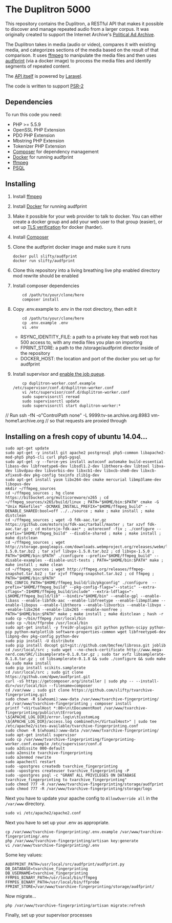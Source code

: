 # The Duplitron 5000

This repository contains the Duplitron, a RESTful API that makes it possible to discover and manage repeated audio from a larger corpus.  It was originally created to support the Internet Archive's [Political Ad Archive](https://politicaladarchive.org/).

The Duplitron takes in media (audio or video), compares it with existing media, and categorizes sections of the media based on the result of that comparison.  It uses [ffmpeg](https://ffmpeg.org/) to manipulate the media files and then uses [audfprint](https://github.com/dpwe/audfprint) (via a docker image) to process the media files and identify segments of repeated content.

The [API itself](docs/api.md) is powered by [Laravel](http://laravel.com).

The code is written to support [PSR-2](http://www.php-fig.org/psr/psr-2/index.html)

## Dependencies

To run this code you need:

* PHP >= 5.5.9
* OpenSSL PHP Extension
* PDO PHP Extension
* Mbstring PHP Extension
* Tokenizer PHP Extension
* [Composer](https://getcomposer.org/) for dependency management
* [Docker](https://www.docker.com/) for running audfprint
* [ffmpeg](https://ffmpeg.org/)
* [PSQL](http://www.postgresql.org/)

## Installing

1. Install [ffmpeg](https://ffmpeg.org/)

2. Install [Docker](https://www.docker.com/) for running audfprint

3. Make it possible for your web provider to talk to docker.  You can either create a docker group and add your web user to that group (easier), or set up [TLS verification](https://docs.docker.com/engine/articles/https/) for docker (harder).

4. Install [Composer](https://getcomposer.org/)

5. Clone the audfprint docker image and make sure it runs

	```shell
	docker pull slifty/audfprint
	docker run slifty/audfprint
	```

6. Clone this repository into a living breathing live php enabled directory mod rewrite should be enabled

7. Install composer dependencies

	```shell
		cd /path/to/your/clone/here
		composer install
	```

8. Copy .env.example to .env in the root directory, then edit it

	```shell
		cd /path/to/your/clone/here
		cp .env.example .env
		vi .env
	```

	* RSYNC_IDENTITY_FILE: a path to a private key that web root has 500 access to, with any media files you plan on importing
	* FPRINT_STORE: a path to the /storage/audfprint director inside of the repository
	* DOCKER_HOST: the location and port of the docker you set up for audfprint

9. Install supervisor and [enable the job queue](http://laravel.com/docs/5.1/queues#running-the-queue-listener).

	```shell
		cp duplitron-worker.conf.example /etc/supervisor/conf.d/duplitron-worker.conf
		vi /etc/supervisor/conf.d/duplitron-worker.conf
		sudo supervisorctl reread
		sudo supervisorctl update
		sudo supervisorctl start duplitron-worker:*
	```


// Run ssh -fN -o"ControlPath none" -L 9999:tv-se.archive.org:8983 vm-home1.archive.org
// so that requests are proxied through





## Installing on a fresh copy of ubuntu 14.04...

```shell
sudo apt-get update
sudo apt-get -y install git apache2 postgresql php5-common libapache2-mod-php5 php5-cli curl php5-pgsql
sudo apt-get -y --force-yes install autoconf automake build-essential libass-dev libfreetype6-dev libsdl1.2-dev libtheora-dev libtool libva-dev libvdpau-dev libvorbis-dev libxcb1-dev libxcb-shm0-dev libxcb-xfixes0-dev pkg-config texinfo zlib1g-dev
sudo apt-get install yasm libx264-dev cmake mercurial libmp3lame-dev libopus-dev
mkdir ~/ffmpeg_sources
cd ~/ffmpeg_sources ; hg clone https://bitbucket.org/multicoreware/x265 ; cd ~/ffmpeg_sources/x265/build/linux ; PATH="$HOME/bin:$PATH" cmake -G "Unix Makefiles" -DCMAKE_INSTALL_PREFIX="$HOME/ffmpeg_build" -DENABLE_SHARED:bool=off ../../source ; make ; make install ; make distclean
cd ~/ffmpeg_sources ; wget -O fdk-aac.tar.gz https://github.com/mstorsjo/fdk-aac/tarball/master ; tar xzvf fdk-aac.tar.gz ; cd mstorsjo-fdk-aac* ; autoreconf -fiv ; ./configure --prefix="$HOME/ffmpeg_build" --disable-shared ; make ; make install ; make distclean
cd ~/ffmpeg_sources ; wget http://storage.googleapis.com/downloads.webmproject.org/releases/webm/libvpx-1.5.0.tar.bz2 ; tar xjvf libvpx-1.5.0.tar.bz2 ; cd libvpx-1.5.0 ; PATH="$HOME/bin:$PATH" ./configure --prefix="$HOME/ffmpeg_build" --disable-examples --disable-unit-tests ; PATH="$HOME/bin:$PATH" make ; make install ; make clean
cd ~/ffmpeg_sources ; wget http://ffmpeg.org/releases/ffmpeg-snapshot.tar.bz2 ; tar xjvf ffmpeg-snapshot.tar.bz2 ; cd ffmpeg ; PATH="$HOME/bin:$PATH" PKG_CONFIG_PATH="$HOME/ffmpeg_build/lib/pkgconfig" ./configure  --prefix="$HOME/ffmpeg_build" --pkg-config-flags="--static" --extra-cflags="-I$HOME/ffmpeg_build/include" --extra-ldflags="-L$HOME/ffmpeg_build/lib" --bindir="$HOME/bin" --enable-gpl --enable-libass --enable-libfdk-aac --enable-libfreetype --enable-libmp3lame --enable-libopus --enable-libtheora --enable-libvorbis --enable-libvpx --enable-libx264 --enable-libx265 --enable-nonfree ; PATH="$HOME/bin:$PATH" make ; make install ; make distclean ; hash -r
sudo cp ~/bin/ffmpeg /usr/local/bin
sudo cp ~/bin/ffprobe /usr/local/bin
sudo apt-get install -y frei0r-plugins git python python-scipy python-pip python-matplotlib software-properties-common wget libfreetype6-dev libpng-dev pkg-config python-dev
sudo pip install -U distribute
sudo pip install docopt git+git://github.com/bmcfee/librosa.git joblib
cd /usr/local/src ; sudo wget --no-check-certificate http://www.mega-nerd.com/SRC/libsamplerate-0.1.8.tar.gz ; sudo tar xvfz libsamplerate-0.1.8.tar.gz ; cd libsamplerate-0.1.8 && sudo ./configure && sudo make && sudo make install
sudo pip install scikits.samplerate
cd /usr/local/src ; sudo git clone https://github.com/dpwe/audfprint.git
curl -sS https://getcomposer.org/installer | sudo php -- --install-dir=/usr/local/bin --filename=composer
cd /var/www ; sudo git clone https://github.com/slifty/tvarchive-fingerprinting.git
sudo chown -R $(whoami):www-data /var/www/tvarchive-fingerprinting/
cd /var/www/tvarchive-fingerprinting ; composer install
printf "<VirtualHost *:80>\n\tDocumentRoot /var/www/tvarchive-fingerprinting/public\n\tErrorLog \${APACHE_LOG_DIR}/error.log\n\tCustomLog \${APACHE_LOG_DIR}/access.log combined\n</VirtualHost>" | sudo tee /etc/apache2/sites-available/tvarchive-fingerprinting.conf
sudo chown -R $(whoami):www-data /var/www/tvarchive-fingerprinting/
sudo apt-get install supervisor
sudo cp /var/www/tvarchive-fingerprinting/fingerprinting-worker.conf.example /etc/supervisor/conf.d
sudo a2dissite 000-default
sudo a2ensite tvarchive-fingerprinting
sudo a2enmod rewrite
sudo apachectl restart
sudo -upostgres createdb tvarchive_fingerprinting
sudo -upostgres createuser tvarchive_fingerprinting -P
sudo -upostgres psql -c "GRANT ALL PRIVILEGES ON DATABASE tvarchive_fingerprinting to tvarchive_fingerprinting"
sudo chmod 777 -R /var/www/tvarchive-fingerprinting/storage/audfprint
sudo chmod 777 -R /var/www/tvarchive-fingerprinting/storage/logs

```

Next you have to update your apache config to `AllowOverride all` in the `/var/www` directory.

```shell
sudo vi /etc/apache2/apache2.conf
```

Next you have to set up your .env as appropriate.

```shell
cp /var/www/tvarchive-fingerprinting/.env.example /var/www/tvarchive-fingerprinting/.env
php /var/www/tvarchive-fingerprinting/artisan key:generate
vi /var/www/tvarchive-fingerprinting/.env
```

Some key values:

```
AUDFPRINT_PATH=/usr/local/src/audfprint/audfprint.py
DB_DATABASE=tvarchive_fingerprinting
DB_USERNAME=tvarchive_fingerprinting
FFMPEG_BINARY_PATH=/usr/local/bin/ffmpeg
FFMPEG_BINARY_PATH=/usr/local/bin/ffprobe
FPRINT_STORE=/var/www/tvarchive-fingerprinting/storage/audfprint/
```

Now migrate...

```shell
php /var/www/tvarchive-fingerprinting/artisan migrate:refresh
```

Finally, set up your supervisor processes

